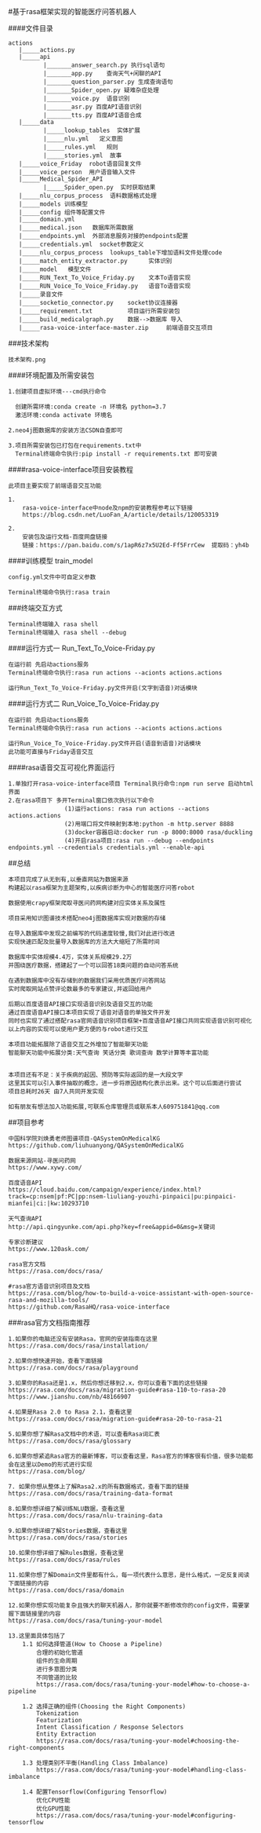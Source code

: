 
#基于rasa框架实现的智能医疗问答机器人

####文件目录

    actions
       |_____actions.py
       |_____api
              |_______answer_search.py 执行sql语句
              |_______app.py    查询天气+闲聊的API
              |_______question_parser.py 生成查询语句
              |_______Spider_open.py 疑难杂症处理
              |_______voice.py  语音识别  
              |_______asr.py 百度API语音识别
              |_______tts.py 百度API语音合成
       |_____data
              |_____lookup_tables  实体扩展
              |_____nlu.yml   定义意图
              |_____rules.yml   规则
              |_____stories.yml  故事
       |_____voice_Friday  robot语音回复文件
       |_____voice_person  用户语音输入文件
       |_____Medical_Spider_API
              |_____Spider_open.py  实时获取结果
       |_____nlu_corpus_process  语料数据格式处理
       |_____models 训练模型
       |_____config 组件等配置文件
       |_____domain.yml     
       |_____medical.json   数据库所需数据
       |_____endpoints.yml  外部消息服务对接的endpoints配置
       |_____credentials.yml  socket参数定义
       |_____nlu_corpus_process  lookups_table下增加语料文件处理code
       |_____match_entity_extractor.py      实体识别  
       |_____model   模型文件
       |_____RUN_Text_To_Voice_Friday.py    文本To语音实现
       |_____RUN_Voice_To_Voice_Friday.py   语音To语音实现
       |_____录音文件
       |_____socketio_connector.py    socket协议连接器
       |_____requirement.txt          项目运行所需安装包
       |_____build_medicalgraph.py    数据-->数据库 导入
       |_____rasa-voice-interface-master.zip     前端语音交互项目
       
###技术架构

    技术架构.png
       
####环境配置及所需安装包

    1.创建项目虚拟环境---cmd执行命令

      创建所需环境:conda create -n 环境名 python=3.7
      激活环境:conda activate 环境名
      
    2.neo4j图数据库的安装方法CSDN自查即可
    
    3.项目所需安装包已打包在requirements.txt中
      Terminal终端命令执行:pip install -r requirements.txt 即可安装

####rasa-voice-interface项目安装教程

    此项目主要实现了前端语音交互功能
    
    1.
        rasa-voice-interface中node及npm的安装教程参考以下链接
        https://blog.csdn.net/LuoFan_A/article/details/120053319
    
    2.
        安装包及运行文档-百度网盘链接
        链接：https://pan.baidu.com/s/1apR6z7x5U2Ed-Ff5FrrCew  提取码：yh4b
      
####训练模型 train_model

    config.yml文件中可自定义参数
    
    Terminal终端命令执行:rasa train
    
###终端交互方式
    
    Terminal终端输入 rasa shell
    Terminal终端输入 rasa shell --debug

####运行方式一 Run_Text_To_Voice-Friday.py

    在运行前 先启动actions服务
    Terminal终端命令执行:rasa run actions --acionts actions.actions

    运行Run_Text_To_Voice-Friday.py文件开启(文字到语音)对话模块

####运行方式二 Run_Voice_To_Voice-Friday.py

    在运行前 先启动actions服务
    Terminal终端命令执行:rasa run actions --acionts actions.actions

    运行Run_Voice_To_Voice-Friday.py文件开启(语音到语音)对话模块
    此功能可直接与Friday语音交互
    
####rasa语音交互可视化界面运行
    
    1.单独打开rasa-voice-interface项目 Terminal执行命令:npm run serve 启动html界面
    2.在rasa项目下 多开Terminal窗口依次执行以下命令
                    (1)运行actions: rasa run actions --actions actions.actions
                    (2)用端口将文件映射到本地:python -m http.server 8888
                    (3)docker容器启动:docker run -p 8000:8000 rasa/duckling
                    (4)开启rasa项目:rasa run --debug --endpoints endpoints.yml --credentials credentials.yml --enable-api
    
##总结

    本项目完成了从无到有,以垂直网站为数据来源
    构建起以rasa框架为主题架构,以疾病诊断为中心的智能医疗问答robot
    
    数据使用crapy框架爬取寻医问药网构建对应实体关系及属性
    
    项目采用知识图谱技术搭配neo4j图数据库实现对数据的存储
    
    在导入数据库中发现之前编写的代码速度较慢,我们对此进行改进
    实现快速匹配及批量导入数据库的方法大大缩短了所需时间
    
    数据库中实体规模4.4万，实体关系规模29.2万
    并围绕医疗数据，搭建起了一个可以回答18类问题的自动问答系统
    
    在遇到数据库中没有存储到的数据我们采用优质医疗问答网站
    实时爬取网站点赞评论数最多的专家建议,并返回给用户
    
    后期以百度语音API接口实现语音识别及语音交互的功能
    通过百度语音API接口本项目实现了语音对语音的单独文件开发
    同时也实现了通过搭配rasa官网语音识别项目框架+百度语音API接口共同实现语音识别可视化
    以上内容的实现可以使用户更方便的与robot进行交互
    
    本项目功能拓展除了语音交互之外增加了智能聊天功能
    智能聊天功能中拓展分类:天气查询 笑话分类 歌词查询 数学计算等丰富功能
    
    
    本项目还有不足：关于疾病的起因、预防等实际返回的是一大段文字
    这里其实可以引入事件抽取的概念，进一步将原因结构化表示出来。这个可以后面进行尝试
    项目总耗时26天 由7人共同开发实现
    
    如有朋友有想法加入功能拓展,可联系仓库管理员或联系本人609751841@qq.com
    
##项目参考

    中国科学院刘焕勇老师图谱项目-QASystemOnMedicalKG
    https://github.com/liuhuanyong/QASystemOnMedicalKG
    
    数据来源网站-寻医问药网
    https://www.xywy.com/
    
    百度语音API
    https://cloud.baidu.com/campaign/experience/index.html?track=cp:nsem|pf:PC|pp:nsem-liuliang-youzhi-pinpaici|pu:pinpaici-mianfei|ci:|kw:10293710
    
    天气查询API
    http://api.qingyunke.com/api.php?key=free&appid=0&msg=关键词
    
    专家诊断建议
    https://www.120ask.com/
    
    rasa官方文档
    https://rasa.com/docs/rasa/
    
    #rasa官方语音识别项目及文档
    https://rasa.com/blog/how-to-build-a-voice-assistant-with-open-source-rasa-and-mozilla-tools/
    https://github.com/RasaHQ/rasa-voice-interface
    
    
    
    
###rasa官方文档指南推荐

    1.如果你的电脑还没有安装Rasa，官网的安装指南在这里
    https://rasa.com/docs/rasa/installation/
    
    2.如果你想快速开始，查看下面链接
    https://rasa.com/docs/rasa/playground
    
    3.如果你的Rasa还是1.x，然后你想迁移到2.x，你可以查看下面的这些链接
    https://rasa.com/docs/rasa/migration-guide#rasa-110-to-rasa-20
    https://www.jianshu.com/nb/48166907
    
    4.如果是Rasa 2.0 to Rasa 2.1，查看这里
    https://rasa.com/docs/rasa/migration-guide#rasa-20-to-rasa-21
    
    5.如果你想了解Rasa文档中的术语，可以查看Rasa词汇表
    https://rasa.com/docs/rasa/glossary
    
    6.如果你想紧追Rasa官方的最新博客，可以查看这里，Rasa官方的博客很有价值，很多功能都会在这里以Demo的形式进行实现
    https://rasa.com/blog/
    
    7. 如果你想从整体上了解Rasa2.x的所有数据格式，查看下面的链接
    https://rasa.com/docs/rasa/training-data-format
    
    8.如果你想详细了解训练NLU数据，查看这里
    https://rasa.com/docs/rasa/nlu-training-data
    
    9.如果你想详细了解Stories数据，查看这里
    https://rasa.com/docs/rasa/stories
    
    10.如果你想详细了解Rules数据，查看这里
    https://rasa.com/docs/rasa/rules
    
    11.如果你想了解Domain文件里都有什么，每一项代表什么意思，是什么格式，一定反复阅读下面链接的内容
    https://rasa.com/docs/rasa/domain
    
    12.如果你想实现功能复杂且强大的聊天机器人，那你就要不断修改你的config文件，需要掌握下面链接里的内容
    https://rasa.com/docs/rasa/tuning-your-model
    
    13.这里面具体包括了
        1.1 如何选择管道(How to Choose a Pipeline)
            合理的初始化管道
            组件的生命周期
            进行多意图分类
            不同管道的比较
            https://rasa.com/docs/rasa/tuning-your-model#how-to-choose-a-pipeline
        
        1.2 选择正确的组件(Choosing the Right Components)
            Tokenization
            Featurization
            Intent Classification / Response Selectors
            Entity Extraction
            https://rasa.com/docs/rasa/tuning-your-model#choosing-the-right-components
            
        1.3 处理类别不平衡(Handling Class Imbalance)
            https://rasa.com/docs/rasa/tuning-your-model#handling-class-imbalance
            
        1.4 配置Tensorflow(Configuring Tensorflow)
            优化CPU性能
            优化GPU性能
            https://rasa.com/docs/rasa/tuning-your-model#configuring-tensorflow
            
            

                    
    

    
    
    
    
    
    
    
    
